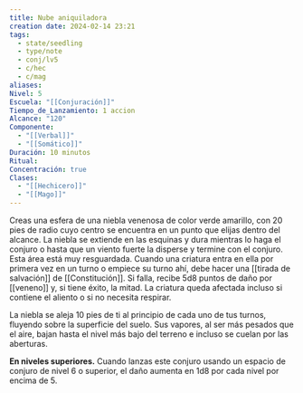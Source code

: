 ```yaml
---
title: Nube aniquiladora
creation date: 2024-02-14 23:21
tags:
  - state/seedling
  - type/note
  - conj/lv5
  - c/hec
  - c/mag
aliases: 
Nivel: 5
Escuela: "[[Conjuración]]"
Tiempo_de_Lanzamiento: 1 accion
Alcance: "120"
Componente:
  - "[[Verbal]]"
  - "[[Somático]]"
Duración: 10 minutos
Ritual: 
Concentración: true
Clases:
  - "[[Hechicero]]"
  - "[[Mago]]"
---
```

Creas una esfera de una niebla venenosa de color verde amarillo, con 20 pies de radio cuyo centro se encuentra en un punto que elijas dentro del alcance. La niebla se extiende en las esquinas y dura mientras lo haga el conjuro o hasta que un viento fuerte la disperse y termine con el conjuro. Esta área está muy resguardada. Cuando una criatura entra en ella por primera vez en un turno o empiece su turno ahí, debe hacer una [[tirada de salvación]] de [[Constitución]]. Si falla, recibe 5d8 puntos de daño por [[veneno]] y, si tiene éxito, la mitad. La criatura queda afectada incluso si contiene el aliento o si no necesita respirar.

La niebla se aleja 10 pies de ti al principio de cada uno de tus turnos, fluyendo sobre la superficie del suelo. Sus vapores, al ser más pesados que el aire, bajan hasta el nivel más bajo del terreno e incluso se cuelan por las aberturas.

**En niveles superiores.** Cuando lanzas este conjuro usando un espacio de conjuro de nivel 6 o superior, el daño aumenta en 1d8 por cada nivel por encima de 5.
